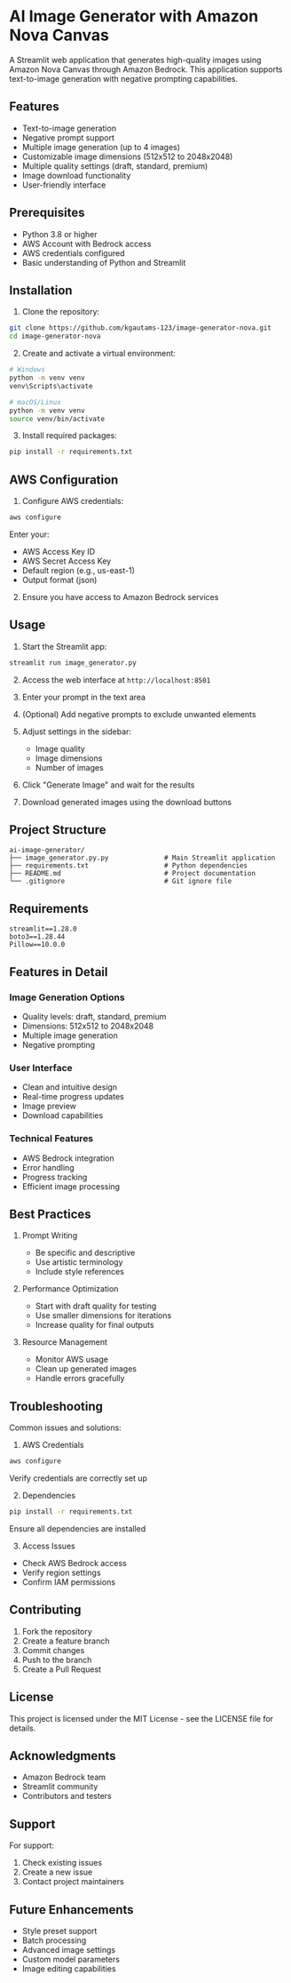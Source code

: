 # AI Image Generator with Amazon Nova Canvas

A Streamlit web application that generates high-quality images using Amazon Nova Canvas through Amazon Bedrock. This application supports text-to-image generation with negative prompting capabilities.

## Features

- Text-to-image generation
- Negative prompt support
- Multiple image generation (up to 4 images)
- Customizable image dimensions (512x512 to 2048x2048)
- Multiple quality settings (draft, standard, premium)
- Image download functionality
- User-friendly interface

## Prerequisites

- Python 3.8 or higher
- AWS Account with Bedrock access
- AWS credentials configured
- Basic understanding of Python and Streamlit

## Installation

1. Clone the repository:
```bash
git clone https://github.com/kgautams-123/image-generator-nova.git
cd image-generator-nova
```

2. Create and activate a virtual environment:
```bash
# Windows
python -m venv venv
venv\Scripts\activate

# macOS/Linux
python -m venv venv
source venv/bin/activate
```

3. Install required packages:
```bash
pip install -r requirements.txt
```

## AWS Configuration

1. Configure AWS credentials:
```bash
aws configure
```
Enter your:
- AWS Access Key ID
- AWS Secret Access Key
- Default region (e.g., us-east-1)
- Output format (json)

2. Ensure you have access to Amazon Bedrock services

## Usage

1. Start the Streamlit app:
```bash
streamlit run image_generator.py
```

2. Access the web interface at `http://localhost:8501`

3. Enter your prompt in the text area

4. (Optional) Add negative prompts to exclude unwanted elements

5. Adjust settings in the sidebar:
   - Image quality
   - Image dimensions
   - Number of images

6. Click "Generate Image" and wait for the results

7. Download generated images using the download buttons

## Project Structure

```
ai-image-generator/
├── image_generator.py.py              # Main Streamlit application
├── requirements.txt                   # Python dependencies
├── README.md                          # Project documentation
└── .gitignore                         # Git ignore file
```

## Requirements

```
streamlit==1.28.0
boto3==1.28.44
Pillow==10.0.0
```

## Features in Detail

### Image Generation Options
- Quality levels: draft, standard, premium
- Dimensions: 512x512 to 2048x2048
- Multiple image generation
- Negative prompting

### User Interface
- Clean and intuitive design
- Real-time progress updates
- Image preview
- Download capabilities

### Technical Features
- AWS Bedrock integration
- Error handling
- Progress tracking
- Efficient image processing

## Best Practices

1. Prompt Writing
   - Be specific and descriptive
   - Use artistic terminology
   - Include style references

2. Performance Optimization
   - Start with draft quality for testing
   - Use smaller dimensions for iterations
   - Increase quality for final outputs

3. Resource Management
   - Monitor AWS usage
   - Clean up generated images
   - Handle errors gracefully

## Troubleshooting

Common issues and solutions:

1. AWS Credentials
```bash
aws configure
```
Verify credentials are correctly set up

2. Dependencies
```bash
pip install -r requirements.txt
```
Ensure all dependencies are installed

3. Access Issues
- Check AWS Bedrock access
- Verify region settings
- Confirm IAM permissions

## Contributing

1. Fork the repository
2. Create a feature branch
3. Commit changes
4. Push to the branch
5. Create a Pull Request

## License

This project is licensed under the MIT License - see the LICENSE file for details.

## Acknowledgments

- Amazon Bedrock team
- Streamlit community
- Contributors and testers

## Support

For support:
1. Check existing issues
2. Create a new issue
3. Contact project maintainers

## Future Enhancements

- Style preset support
- Batch processing
- Advanced image settings
- Custom model parameters
- Image editing capabilities
